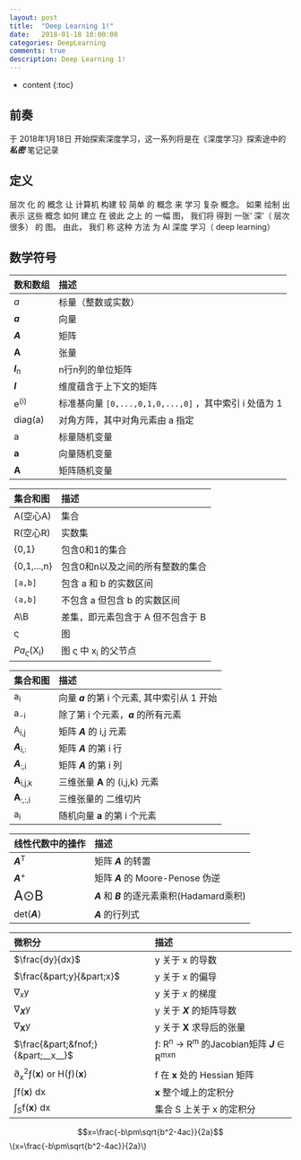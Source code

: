 ```yaml
---
layout: post
title:  "Deep Learning 1!"
date:   2018-01-18 10:00:00
categories: DeepLearning
comments: true
description: Deep Learning 1!
---
```



* content
{:toc}

## 前奏

于 2018年1月18日 开始探索深度学习，这一系列将是在《深度学习》探索途中的 ___私密___ 笔记记录

## 定义

层次 化 的 概念 让 计算机 构建 较 简单 的 概念 来 学习 复杂 概念。 如果 绘制 出 表示 这些 概念 如何 建立 在 彼此 之上 的 一幅 图， 我们将 得到 一张‘ 深’（ 层次 很多） 的 图。 由此， 我们 称 这种 方法 为 AI 深度 学习（ deep learning）

## 数学符号

| 数和数组 | 描述 |
| :--------- | :--------- |
| _a_ | 标量（整数或实数）|
| ___a___ | 向量 |
| ___A___ | 矩阵 |
| __A__ | 张量 |
| ___I___<sub>n</sub> | n行n列的单位矩阵 |
| ___I___ | 维度蕴含于上下文的矩阵 |
| e<sup>(i)</sup> | 标准基向量 `[0,...,0,1,0,...,0]` ，其中索引 i 处值为 1 |
| diag(a) | 对角方阵，其中对角元素由 a 指定 |
| a | 标量随机变量 |
| __a__ | 向量随机变量 |
| __A__ | 矩阵随机变量 |

| 集合和图 | 描述 |
| :--------- | :--------- |
| A(空心A) | 集合 |
| R(空心R) | 实数集 |
| {0,1} | 包含0和1的集合 |
| {0,1,...,n} | 包含0和n以及之间的所有整数的集合 |
| `[a,b]` | 包含 a 和 b 的实数区间 |
| `(a,b]` | 不包含 a 但包含 b 的实数区间 |
| A\B | 差集，即元素包含于 A 但不包含于 B |
| &sigmaf; | 图 |
| _Pa<sub>&sigmaf;</sub>_(X<sub>i</sub>) | 图 &sigmaf; 中 x<sub>i</sub> 的父节点 |

| 集合和图 | 描述 |
| :--------- | :--------- |
| a<sub>i</sub> | 向量 ___a___ 的第 i 个元素, 其中索引从 1 开始 |
| a<sub>-i</sub> | 除了第 i 个元素，___a___ 的所有元素 |
| A<sub>i,j</sub> | 矩阵 ___A___ 的 i,j 元素 |
| ___A___<sub>i,:</sub> | 矩阵 ___A___ 的第 i 行 |
| ___A___<sub>:,i</sub> | 矩阵 ___A___ 的第 i 列 |
| __A__<sub>i,j,k</sub> | 三维张量 __A__ 的 (i,j,k) 元素 |
| __A__<sub>:,:,i</sub> | 三维张量的 二维切片 |
| a<sub>i</sub> | 随机向量 __a__ 的第 i 个元素 |

| 线性代数中的操作 | 描述 |
| :--------- | :--------- |
| ___A___<sup>T</sup> | 矩阵 ___A___ 的转置 |
| ___A___<sup>+</sup> | 矩阵 ___A___ 的 Moore-Penose 伪逆 |
| <font size="5">A⊙B</font> | ___A___ 和 ___B___ 的逐元素乘积(Hadamard乘积) |
| det(___A___) | ___A___ 的行列式 |

| 微积分 | 描述 |
| :--------- | :--------- |
| $\frac{dy}{dx}$ | y 关于 x 的导数 |
| $\frac{&part;y}{&part;x}$ | y 关于 x 的偏导 |
| &nabla;<sub>_x_</sub>y | y 关于 _x_ 的梯度 |
| &nabla;<sub>___X___</sub>y | y 关于 ___X___ 的矩阵导数 |
| &nabla;<sub>__X__</sub>y | y 关于 __X__ 求导后的张量 |
| $\frac{&part;&fnof;}{&part;__x__}$ | &fnof;: R<sup>n</sup> &rarr; R<sup>m</sup> 的Jacobian矩阵 ___J___ &isin; R<sup>mxn</sup> |
| &part;<sub>x</sub><sup>2</sup>&fnof;(__x__) or H(&fnof;)(__x__) | f 在 __x__ 处的 Hessian 矩阵 |
| &int;f(__x__) dx | __x__ 整个域上的定积分 |
| &int;<sub>S</sub>f(__x__) dx | 集合 S 上关于 x 的定积分 |

$$x=\frac{-b\pm\sqrt{b^2-4ac}}{2a}$$
\\(x=\frac{-b\pm\sqrt{b^2-4ac}}{2a}\\)





















